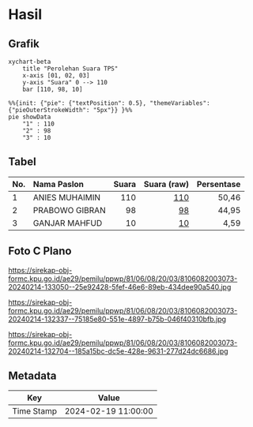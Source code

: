 # Hasil

## Grafik

```mermaid
xychart-beta
    title "Perolehan Suara TPS"
    x-axis [01, 02, 03]
    y-axis "Suara" 0 --> 110
    bar [110, 98, 10]
```

```mermaid
%%{init: {"pie": {"textPosition": 0.5}, "themeVariables": {"pieOuterStrokeWidth": "5px"}} }%%
pie showData
    "1" : 110
    "2" : 98
    "3" : 10
```

## Tabel

| No. | Nama Paslon    | Suara | Suara (raw) | Persentase |
|:--- |:-------------- | -----:| -----------:| ----------:|
| 1   | ANIES MUHAIMIN | 110   | [110][p-1]  | 50,46      |
| 2   | PRABOWO GIBRAN | 98    | [98][p-2]   | 44,95      |
| 3   | GANJAR MAHFUD  | 10    | [10][p-3]   | 4,59       |


[p-1]: https://github.com/gigit-pemilu/pemilu-2024-81-maluku/blob/main/pilpres/hitung-suara/sub/81-maluku/sub/06-seram-bagian-barat/sub/08-huamual/sub/2003-luhu/sub/073-tps/sub/paslon-1.txt
[p-2]: https://github.com/gigit-pemilu/pemilu-2024-81-maluku/blob/main/pilpres/hitung-suara/sub/81-maluku/sub/06-seram-bagian-barat/sub/08-huamual/sub/2003-luhu/sub/073-tps/sub/paslon-2.txt
[p-3]: https://github.com/gigit-pemilu/pemilu-2024-81-maluku/blob/main/pilpres/hitung-suara/sub/81-maluku/sub/06-seram-bagian-barat/sub/08-huamual/sub/2003-luhu/sub/073-tps/sub/paslon-3.txt

## Foto C Plano

https://sirekap-obj-formc.kpu.go.id/ae29/pemilu/ppwp/81/06/08/20/03/8106082003073-20240214-133050--25e92428-5fef-46e6-89eb-434dee90a540.jpg

https://sirekap-obj-formc.kpu.go.id/ae29/pemilu/ppwp/81/06/08/20/03/8106082003073-20240214-132337--75185e80-551e-4897-b75b-046f40310bfb.jpg

https://sirekap-obj-formc.kpu.go.id/ae29/pemilu/ppwp/81/06/08/20/03/8106082003073-20240214-132704--185a15bc-dc5e-428e-9631-277d24dc6686.jpg


## Metadata

| Key        | Value               |
| ---------- | ------------------- |
| Time Stamp | 2024-02-19 11:00:00 |



